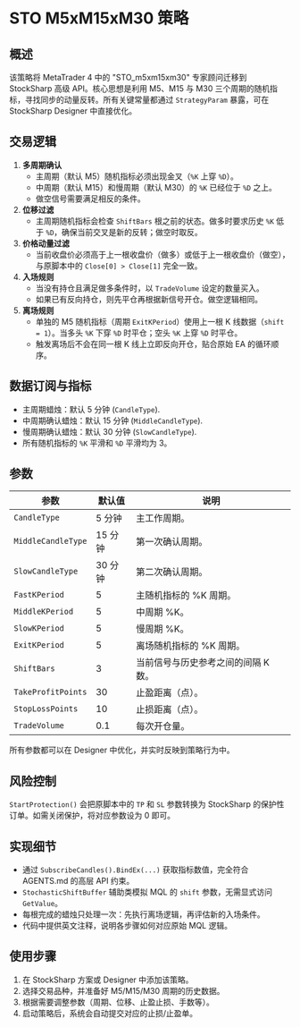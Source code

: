 # STO M5xM15xM30 策略

## 概述
该策略将 MetaTrader 4 中的 "STO_m5xm15xm30" 专家顾问迁移到 StockSharp 高级 API。核心思想是利用 M5、M15 与 M30 三个周期的随机指标，寻找同步的动量反转。所有关键常量都通过 `StrategyParam` 暴露，可在 StockSharp Designer 中直接优化。

## 交易逻辑
1. **多周期确认**
   - 主周期（默认 M5）随机指标必须出现金叉（`%K` 上穿 `%D`）。
   - 中周期（默认 M15）和慢周期（默认 M30）的 `%K` 已经位于 `%D` 之上。
   - 做空信号需要满足相反的条件。
2. **位移过滤**
   - 主周期随机指标会检查 `ShiftBars` 根之前的状态。做多时要求历史 `%K` 低于 `%D`，确保当前交叉是新的反转；做空时取反。
3. **价格动量过滤**
   - 当前收盘价必须高于上一根收盘价（做多）或低于上一根收盘价（做空），与原脚本中的 `Close[0] > Close[1]` 完全一致。
4. **入场规则**
   - 当没有持仓且满足做多条件时，以 `TradeVolume` 设定的数量买入。
   - 如果已有反向持仓，则先平仓再根据新信号开仓。做空逻辑相同。
5. **离场规则**
   - 单独的 M5 随机指标（周期 `ExitKPeriod`）使用上一根 K 线数据（`shift = 1`）。当多头 `%K` 下穿 `%D` 时平仓；空头 `%K` 上穿 `%D` 时平仓。
   - 触发离场后不会在同一根 K 线上立即反向开仓，贴合原始 EA 的循环顺序。

## 数据订阅与指标
- 主周期蜡烛：默认 5 分钟 (`CandleType`).
- 中周期确认蜡烛：默认 15 分钟 (`MiddleCandleType`).
- 慢周期确认蜡烛：默认 30 分钟 (`SlowCandleType`).
- 所有随机指标的 `%K` 平滑和 `%D` 平滑均为 3。

## 参数
| 参数 | 默认值 | 说明 |
| --- | --- | --- |
| `CandleType` | 5 分钟 | 主工作周期。 |
| `MiddleCandleType` | 15 分钟 | 第一次确认周期。 |
| `SlowCandleType` | 30 分钟 | 第二次确认周期。 |
| `FastKPeriod` | 5 | 主随机指标的 %K 周期。 |
| `MiddleKPeriod` | 5 | 中周期 %K。 |
| `SlowKPeriod` | 5 | 慢周期 %K。 |
| `ExitKPeriod` | 5 | 离场随机指标的 %K 周期。 |
| `ShiftBars` | 3 | 当前信号与历史参考之间的间隔 K 数。 |
| `TakeProfitPoints` | 30 | 止盈距离（点）。 |
| `StopLossPoints` | 10 | 止损距离（点）。 |
| `TradeVolume` | 0.1 | 每次开仓量。 |

所有参数都可以在 Designer 中优化，并实时反映到策略行为中。

## 风险控制
`StartProtection()` 会把原脚本中的 `TP` 和 `SL` 参数转换为 StockSharp 的保护性订单。如需关闭保护，将对应参数设为 0 即可。

## 实现细节
- 通过 `SubscribeCandles().BindEx(...)` 获取指标数值，完全符合 AGENTS.md 的高层 API 约束。
- `StochasticShiftBuffer` 辅助类模拟 MQL 的 `shift` 参数，无需显式访问 `GetValue`。
- 每根完成的蜡烛只处理一次：先执行离场逻辑，再评估新的入场条件。
- 代码中提供英文注释，说明各步骤如何对应原始 MQL 逻辑。

## 使用步骤
1. 在 StockSharp 方案或 Designer 中添加该策略。
2. 选择交易品种，并准备好 M5/M15/M30 周期的历史数据。
3. 根据需要调整参数（周期、位移、止盈止损、手数等）。
4. 启动策略后，系统会自动提交对应的止损/止盈单。
